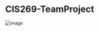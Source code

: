 # CIS269-TeamProject
![image](https://user-images.githubusercontent.com/104786237/200648224-315b4ccc-7d3c-47ad-87cd-23236e51d6e3.png)
